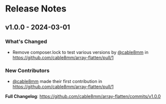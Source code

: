 # Release Notes

## v1.0.0 - 2024-03-01

### What's Changed

* Remove composer.lock to test various versions by [@cable8mm](https://github.com/cable8mm) in https://github.com/cable8mm/array-flatten/pull/1

### New Contributors

* [@cable8mm](https://github.com/cable8mm) made their first contribution in https://github.com/cable8mm/array-flatten/pull/1

**Full Changelog**: https://github.com/cable8mm/array-flatten/commits/v1.0.0

